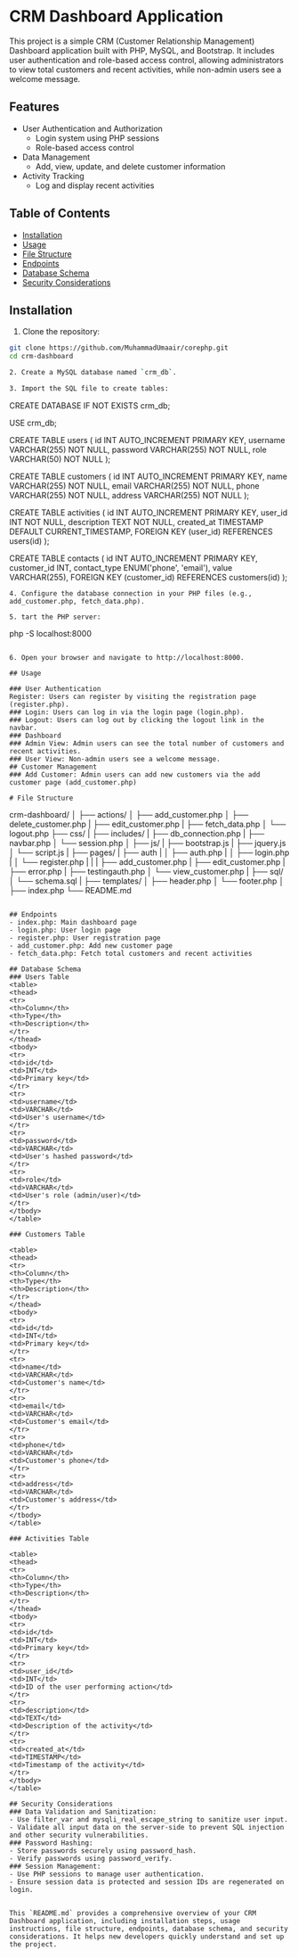 # CRM Dashboard Application

This project is a simple CRM (Customer Relationship Management) Dashboard application built with PHP, MySQL, and Bootstrap. It includes user authentication and role-based access control, allowing administrators to view total customers and recent activities, while non-admin users see a welcome message.

## Features

- User Authentication and Authorization
  - Login system using PHP sessions
  - Role-based access control
- Data Management
  - Add, view, update, and delete customer information
- Activity Tracking
  - Log and display recent activities

## Table of Contents

- [Installation](#installation)
- [Usage](#usage)
- [File Structure](#file-structure)
- [Endpoints](#endpoints)
- [Database Schema](#database-schema)
- [Security Considerations](#security-considerations)

## Installation

1. Clone the repository:

```bash
git clone https://github.com/MuhammadUmaair/corephp.git
cd crm-dashboard

2. Create a MySQL database named `crm_db`.

3. Import the SQL file to create tables:

```
CREATE DATABASE IF NOT EXISTS crm_db;

USE crm_db;

CREATE TABLE users (
    id INT AUTO_INCREMENT PRIMARY KEY,
    username VARCHAR(255) NOT NULL,
    password VARCHAR(255) NOT NULL,
    role VARCHAR(50) NOT NULL
);

CREATE TABLE customers (
    id INT AUTO_INCREMENT PRIMARY KEY,
    name VARCHAR(255) NOT NULL,
    email VARCHAR(255) NOT NULL,
    phone VARCHAR(255) NOT NULL,
    address VARCHAR(255) NOT NULL
);

CREATE TABLE activities (
    id INT AUTO_INCREMENT PRIMARY KEY,
    user_id INT NOT NULL,
    description TEXT NOT NULL,
    created_at TIMESTAMP DEFAULT CURRENT_TIMESTAMP,
    FOREIGN KEY (user_id) REFERENCES users(id)
);

CREATE TABLE contacts (
    id INT AUTO_INCREMENT PRIMARY KEY,
    customer_id INT,
    contact_type ENUM('phone', 'email'),
    value VARCHAR(255),
    FOREIGN KEY (customer_id) REFERENCES customers(id)
);
```
4. Configure the database connection in your PHP files (e.g., add_customer.php, fetch_data.php).

5. tart the PHP server:
```
php -S localhost:8000
```

6. Open your browser and navigate to http://localhost:8000.

## Usage

### User Authentication
Register: Users can register by visiting the registration page (register.php).
### Login: Users can log in via the login page (login.php).
### Logout: Users can log out by clicking the logout link in the navbar.
### Dashboard
### Admin View: Admin users can see the total number of customers and recent activities.
### User View: Non-admin users see a welcome message.
## Customer Management
### Add Customer: Admin users can add new customers via the add customer page (add_customer.php)

# File Structure
```
crm-dashboard/
│
├── actions/
│   ├── add_customer.php
│   ├── delete_customer.php
|   ├── edit_customer.php
|   ├── fetch_data.php
│   └── logout.php
├── css/
|
├── includes/
|   ├── db_connection.php
|   ├── navbar.php
│   └── session.php
│
├── js/
|   ├── bootstrap.js
|   ├── jquery.js
│   └── script.js
|
├── pages/
|   ├── auth
|   │   ├── auth.php
|   │   ├── login.php
|   │   └── register.php
|   |
|   ├── add_customer.php
|   ├── edit_customer.php
|   ├── error.php
|   ├── testingauth.php
│   └── view_customer.php
|
├── sql/
│   └── schema.sql
|
├── templates/
│   ├── header.php
│   └── footer.php
│
├── index.php
└── README.md

```

## Endpoints
- index.php: Main dashboard page
- login.php: User login page
- register.php: User registration page
- add_customer.php: Add new customer page
- fetch_data.php: Fetch total customers and recent activities

## Database Schema
### Users Table
<table>
<thead>
<tr>
<th>Column</th>
<th>Type</th>
<th>Description</th>
</tr>
</thead>
<tbody>
<tr>
<td>id</td>
<td>INT</td>
<td>Primary key</td>
</tr>
<tr>
<td>username</td>
<td>VARCHAR</td>
<td>User's username</td>
</tr>
<tr>
<td>password</td>
<td>VARCHAR</td>
<td>User's hashed password</td>
</tr>
<tr>
<td>role</td>
<td>VARCHAR</td>
<td>User's role (admin/user)</td>
</tr>
</tbody>
</table>

### Customers Table

<table>
<thead>
<tr>
<th>Column</th>
<th>Type</th>
<th>Description</th>
</tr>
</thead>
<tbody>
<tr>
<td>id</td>
<td>INT</td>
<td>Primary key</td>
</tr>
<tr>
<td>name</td>
<td>VARCHAR</td>
<td>Customer's name</td>
</tr>
<tr>
<td>email</td>
<td>VARCHAR</td>
<td>Customer's email</td>
</tr>
<tr>
<td>phone</td>
<td>VARCHAR</td>
<td>Customer's phone</td>
</tr>
<tr>
<td>address</td>
<td>VARCHAR</td>
<td>Customer's address</td>
</tr>
</tbody>
</table>

### Activities Table

<table>
<thead>
<tr>
<th>Column</th>
<th>Type</th>
<th>Description</th>
</tr>
</thead>
<tbody>
<tr>
<td>id</td>
<td>INT</td>
<td>Primary key</td>
</tr>
<tr>
<td>user_id</td>
<td>INT</td>
<td>ID of the user performing action</td>
</tr>
<tr>
<td>description</td>
<td>TEXT</td>
<td>Description of the activity</td>
</tr>
<tr>
<td>created_at</td>
<td>TIMESTAMP</td>
<td>Timestamp of the activity</td>
</tr>
</tbody>
</table>

## Security Considerations
### Data Validation and Sanitization:
- Use filter_var and mysqli_real_escape_string to sanitize user input.
- Validate all input data on the server-side to prevent SQL injection and other security vulnerabilities.
### Password Hashing:
- Store passwords securely using password_hash.
- Verify passwords using password_verify.
### Session Management:
- Use PHP sessions to manage user authentication.
- Ensure session data is protected and session IDs are regenerated on login.


This `README.md` provides a comprehensive overview of your CRM Dashboard application, including installation steps, usage instructions, file structure, endpoints, database schema, and security considerations. It helps new developers quickly understand and set up the project.
